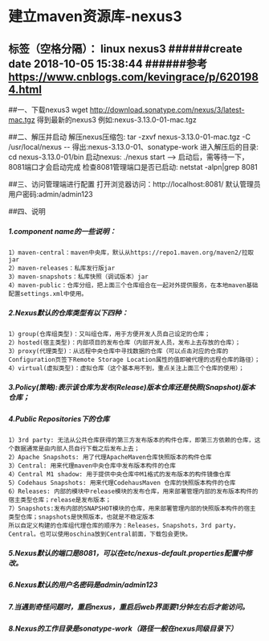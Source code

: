 ﻿# 建立maven资源库-nexus3

标签（空格分隔）： linux nexus3
######create date 2018-10-05 15:38:44
######参考 https://www.cnblogs.com/kevingrace/p/6201984.html
---

##一、下载nexus3
    wget http://download.sonatype.com/nexus/3/latest-mac.tgz
    得到最新的nexus3 例如:nexus-3.13.0-01-mac.tgz

##二、解压并启动
    解压nexus压缩包: 
        tar -zxvf nexus-3.13.0-01-mac.tgz -C /usr/local/nexus
        -- 得出:nexus-3.13.0-01、sonatype-work
    进入解压后的目录: 
        cd nexus-3.13.0-01/bin
    启动nexus:
        ./nexus start
    --> 启动后，需等待一下，8081端口才会启动完成
    检查8081管理端口是否已启动:
        netstat -alpn|grep 8081

##三、访问管理端进行配置
    打开浏览器访问：http://localhost:8081/
    默认管理员用户密码:admin/admin123

##四、说明
##### 1.component name的一些说明： 
    1）maven-central：maven中央库，默认从https://repo1.maven.org/maven2/拉取jar 
    2）maven-releases：私库发行版jar 
    3）maven-snapshots：私库快照（调试版本）jar 
    4）maven-public：仓库分组，把上面三个仓库组合在一起对外提供服务，在本地maven基础配置settings.xml中使用。
##### 2.Nexus默认的仓库类型有以下四种：
    1）group(仓库组类型)：又叫组仓库，用于方便开发人员自己设定的仓库；
    2）hosted(宿主类型)：内部项目的发布仓库（内部开发人员，发布上去存放的仓库）；
    3）proxy(代理类型)：从远程中央仓库中寻找数据的仓库（可以点击对应的仓库的Configuration页签下Remote Storage Location属性的值即被代理的远程仓库的路径）；
    4）virtual(虚拟类型)：虚拟仓库（这个基本用不到，重点关注上面三个仓库的使用）；
##### 3.Policy(策略):表示该仓库为发布(Release)版本仓库还是快照(Snapshot)版本仓库；
##### 4.Public Repositories下的仓库 
    1）3rd party: 无法从公共仓库获得的第三方发布版本的构件仓库，即第三方依赖的仓库，这个数据通常是由内部人员自行下载之后发布上去；
    2）Apache Snapshots: 用了代理ApacheMaven仓库快照版本的构件仓库 
    3）Central: 用来代理maven中央仓库中发布版本构件的仓库 
    4）Central M1 shadow: 用于提供中央仓库中M1格式的发布版本的构件镜像仓库 
    5）Codehaus Snapshots: 用来代理CodehausMaven 仓库的快照版本构件的仓库 
    6）Releases: 内部的模块中release模块的发布仓库，用来部署管理内部的发布版本构件的宿主类型仓库；release是发布版本；
    7）Snapshots:发布内部的SNAPSHOT模块的仓库，用来部署管理内部的快照版本构件的宿主类型仓库；snapshots是快照版本，也就是不稳定版本
    所以自定义构建的仓库组代理仓库的顺序为：Releases，Snapshots，3rd party，Central。也可以使用oschina放到Central前面，下载包会更快。
##### 5.Nexus默认的端口是8081，可以在etc/nexus-default.properties配置中修改。
##### 6.Nexus默认的用户名密码是admin/admin123
##### 7.当遇到奇怪问题时，重启nexus，重启后web界面要1分钟左右后才能访问。
##### 8.Nexus的工作目录是sonatype-work（路径一般在nexus同级目录下）




